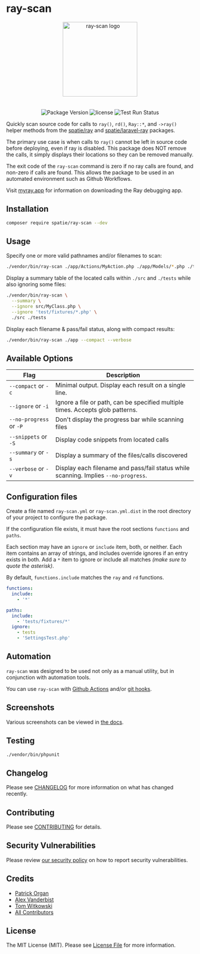 # ray-scan

<p align="center">
    <img src="https://static.permafrost.dev/images/ray-scan/ray-scan-logo.png" alt="ray-scan logo" height="200" style="display:block">
    <br><br>
    <!--img src="https://img.shields.io/packagist/v/spatie/ray-scan.svg" alt="Packagist Version"-->  
    <img src="https://img.shields.io/github/v/release/spatie/ray-scan.svg?sort=semver&logo=github" alt="Package Version">
    <img src="https://img.shields.io/github/license/spatie/ray-scan.svg?logo=opensourceinitiative" alt="license">
    <img src="https://github.com/spatie/ray-scan/actions/workflows/run-tests.yml/badge.svg?branch=main" alt="Test Run Status">
    <!--<img src="https://codecov.io/gh/permafrost-dev/ray-scan/branch/main/graph/badge.svg?token=JPmlhRV95Y" alt="code coverage">-->
</p>

Quickly scan source code for calls to `ray()`, `rd()`, `Ray::*`, and `->ray()` helper methods from the [spatie/ray](https://github.com/spatie/ray) and [spatie/laravel-ray](https://github.com/spatie/laravel-ray) packages.

The primary use case is when calls to `ray()` cannot be left in source code before deploying, even if ray is disabled.  This package does NOT remove the calls, it simply displays their locations so they can be removed manually.

The exit code of the `ray-scan` command is zero if no ray calls are found, and non-zero if calls are found.  This allows the package to be used in an automated environment such as Github Workflows.

Visit [myray.app](https://myray.app) for information on downloading the Ray debugging app.

## Installation

```bash
composer require spatie/ray-scan --dev
```

## Usage

Specify one or more valid pathnames and/or filenames to scan:

```bash
./vendor/bin/ray-scan ./app/Actions/MyAction.php ./app/Models/*.php ./tests --snippets
```

Display a summary table of the located calls within `./src` and `./tests` while also ignoring some files:

```bash
./vendor/bin/ray-scan \
  --summary \
  --ignore src/MyClass.php \
  --ignore 'test/fixtures/*.php' \
  ./src ./tests
```

Display each filename & pass/fail status, along with compact results:

```bash
./vendor/bin/ray-scan ./app --compact --verbose
```

## Available Options

| Flag | Description
|---|---|
|`--compact` or `-c` | Minimal output.  Display each result on a single line. |
|`--ignore` or `-i` | Ignore a file or path, can be specified multiple times. Accepts glob patterns. |
|`--no-progress` or `-P` | Don't display the progress bar while scanning files |
|`--snippets` or `-S` | Display code snippets from located calls |
|`--summary` or `-s` | Display a summary of the files/calls discovered |
|`--verbose` or `-v` | Display each filename and pass/fail status while scanning. Implies `--no-progress`. |

## Configuration files

Create a file named `ray-scan.yml` or `ray-scan.yml.dist` in the root directory of your project to configure the package.

If the configuration file exists, it must have the root sections `functions` and `paths`.

Each section may have an `ignore` or `include` item, both, or neither.  Each item contains an array of strings, and includes override ignores if an entry exists in both.  Add a `*` item to ignore or include all matches _(make sure to quote the asterisk)_.  

By default, `functions.include` matches the `ray` and `rd` functions.

```yaml
functions:
  include:
    - '*'

paths:
  include:
    - 'tests/fixtures/*'
  ignore:
    - tests
    - 'SettingsTest.php'
```

## Automation

`ray-scan` was designed to be used not only as a manual utility, but in conjunction with automation tools.  

You can use `ray-scan` with [Github Actions](docs/github-actions.md) and/or [git hooks](docs/git-hooks.md).

## Screenshots

Various screenshots can be viewed in [the docs](docs/screenshots.md).

## Testing

```bash
./vendor/bin/phpunit
```

## Changelog

Please see [CHANGELOG](CHANGELOG.md) for more information on what has changed recently.

## Contributing

Please see [CONTRIBUTING](.github/CONTRIBUTING.md) for details.

## Security Vulnerabilities

Please review [our security policy](../../security/policy) on how to report security vulnerabilities.

## Credits

- [Patrick Organ](https://github.com/patinthehat)
- [Alex Vanderbist](https://github.com/AlexVanderbist)
- [Tom Witkowski](https://github.com/Gummibeer)
- [All Contributors](../../contributors)

## License

The MIT License (MIT). Please see [License File](LICENSE.md) for more information.
